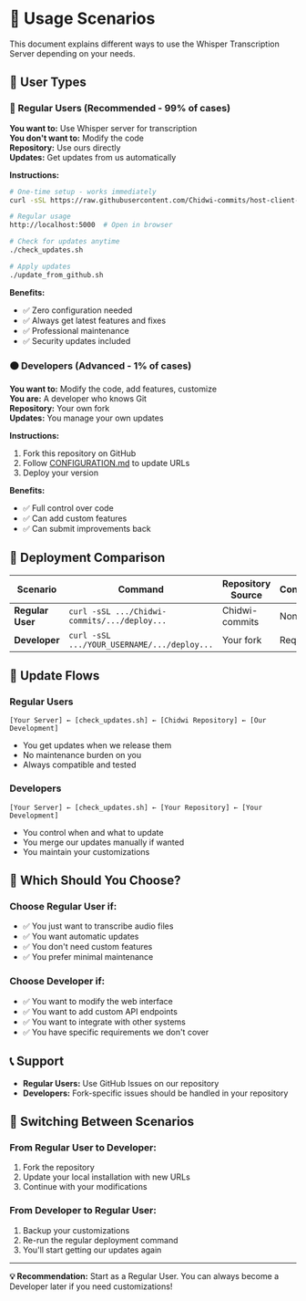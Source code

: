 # 🎯 Usage Scenarios

This document explains different ways to use the Whisper Transcription Server depending on your needs.

## 👥 User Types

### 🔵 Regular Users (Recommended - 99% of cases)

**You want to:** Use Whisper server for transcription  
**You don't want to:** Modify the code  
**Repository:** Use ours directly  
**Updates:** Get updates from us automatically

**Instructions:**
```bash
# One-time setup - works immediately
curl -sSL https://raw.githubusercontent.com/Chidwi-commits/host-client-for-whisper-ai/main/deploy_from_github.sh | bash

# Regular usage
http://localhost:5000  # Open in browser

# Check for updates anytime
./check_updates.sh

# Apply updates
./update_from_github.sh
```

**Benefits:**
- ✅ Zero configuration needed
- ✅ Always get latest features and fixes
- ✅ Professional maintenance
- ✅ Security updates included

### 🟠 Developers (Advanced - 1% of cases)

**You want to:** Modify the code, add features, customize  
**You are:** A developer who knows Git  
**Repository:** Your own fork  
**Updates:** You manage your own updates

**Instructions:**
1. Fork this repository on GitHub
2. Follow [CONFIGURATION.md](CONFIGURATION.md) to update URLs
3. Deploy your version

**Benefits:**
- ✅ Full control over code
- ✅ Can add custom features
- ✅ Can submit improvements back

## 🚀 Deployment Comparison

| Scenario | Command | Repository Source | Configuration |
|----------|---------|------------------|---------------|
| **Regular User** | `curl -sSL .../Chidwi-commits/.../deploy...` | Chidwi-commits | None needed |
| **Developer** | `curl -sSL .../YOUR_USERNAME/.../deploy...` | Your fork | Required |

## 🔄 Update Flows

### Regular Users
```
[Your Server] ← [check_updates.sh] ← [Chidwi Repository] ← [Our Development]
```
- You get updates when we release them
- No maintenance burden on you
- Always compatible and tested

### Developers  
```
[Your Server] ← [check_updates.sh] ← [Your Repository] ← [Your Development]
```
- You control when and what to update
- You merge our updates manually if wanted
- You maintain your customizations

## 🤔 Which Should You Choose?

### Choose **Regular User** if:
- ✅ You just want to transcribe audio files
- ✅ You want automatic updates
- ✅ You don't need custom features
- ✅ You prefer minimal maintenance

### Choose **Developer** if:
- ✅ You want to modify the web interface
- ✅ You want to add custom API endpoints
- ✅ You want to integrate with other systems
- ✅ You have specific requirements we don't cover

## 📞 Support

- **Regular Users:** Use GitHub Issues on our repository
- **Developers:** Fork-specific issues should be handled in your repository

## 🔄 Switching Between Scenarios

### From Regular User to Developer:
1. Fork the repository
2. Update your local installation with new URLs
3. Continue with your modifications

### From Developer to Regular User:
1. Backup your customizations
2. Re-run the regular deployment command
3. You'll start getting our updates again

---

**💡 Recommendation:** Start as a Regular User. You can always become a Developer later if you need customizations! 